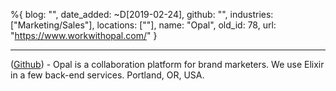 %{
  blog: "",
  date_added: ~D[2019-02-24],
  github: "",
  industries: ["Marketing/Sales"],
  locations: [""],
  name: "Opal",
  old_id: 78,
  url: "https://www.workwithopal.com/"
}

---

([Github](https://github.com/opallabs)) - Opal is a collaboration platform for brand marketers. We use Elixir in a few back-end services. Portland, OR, USA.
